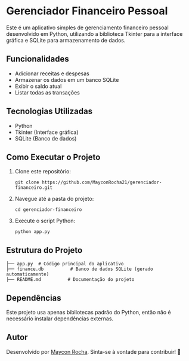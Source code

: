 # Gerenciador Financeiro Pessoal

Este é um aplicativo simples de gerenciamento financeiro pessoal desenvolvido em Python, utilizando a biblioteca Tkinter para a interface gráfica e SQLite para armazenamento de dados.

## Funcionalidades
- Adicionar receitas e despesas
- Armazenar os dados em um banco SQLite
- Exibir o saldo atual
- Listar todas as transações

## Tecnologias Utilizadas
- Python
- Tkinter (Interface gráfica)
- SQLite (Banco de dados)

## Como Executar o Projeto
1. Clone este repositório:
   ```
   git clone https://github.com/MayconRocha21/gerenciador-financeiro.git
   ```
2. Navegue até a pasta do projeto:
   ```
   cd gerenciador-financeiro
   ```
3. Execute o script Python:
   ```
   python app.py
   ```

## Estrutura do Projeto
```
├── app.py  # Código principal do aplicativo
├── finance.db          # Banco de dados SQLite (gerado automaticamente)
├── README.md          # Documentação do projeto
```

## Dependências
Este projeto usa apenas bibliotecas padrão do Python, então não é necessário instalar dependências externas.

## Autor
Desenvolvido por [Maycon Rocha](https://github.com/MayconRocha21). Sinta-se à vontade para contribuir! 🚀

